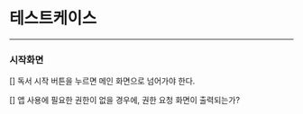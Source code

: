 #  테스트케이스

---

### 시작화면
[] 독서 시작 버튼을 누르면 메인 화면으로 넘어가야 한다.

[] 앱 사용에 필요한 권한이 없을 경우에, 권한 요청 화면이 출력되는가?

